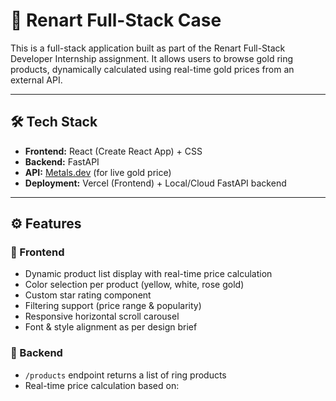 # 💍 Renart Full-Stack Case

This is a full-stack application built as part of the Renart Full-Stack Developer Internship assignment. It allows users to browse gold ring products, dynamically calculated using real-time gold prices from an external API.

---

## 🛠 Tech Stack

- **Frontend:** React (Create React App) + CSS
- **Backend:** FastAPI
- **API:** [Metals.dev](https://metals.dev/) (for live gold price)
- **Deployment:** Vercel (Frontend) + Local/Cloud FastAPI backend

---

## ⚙️ Features

### 🔹 Frontend
- Dynamic product list display with real-time price calculation
- Color selection per product (yellow, white, rose gold)
- Custom star rating component
- Filtering support (price range & popularity)
- Responsive horizontal scroll carousel
- Font & style alignment as per design brief

### 🔹 Backend
- `/products` endpoint returns a list of ring products
- Real-time price calculation based on:
